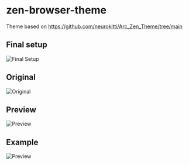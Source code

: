 # zen-browser-theme

Theme based on https://github.com/neurokitti/Arc_Zen_Theme/tree/main

## Final setup

![Final Setup](./preview_images/image.png)

## Original

![Original](./preview_images//original.png)

## Preview

![Preview](./preview_images//before.png)

## Example

![Preview](./preview_images//preview.png)
